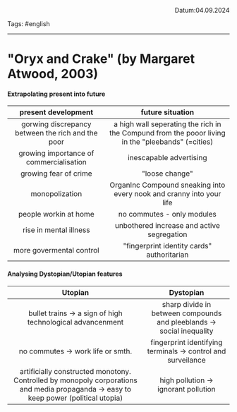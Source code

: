 <p align="right">Datum:04.09.2024</p>

Tags: #english 

---

# "Oryx and Crake" (by Margaret Atwood, 2003)

#### Extrapolating present into future
present development | future situation
:-:|:-:
gorwing discrepancy between the rich and the poor | a high wall seperating the rich in the Compund from the pooor living in the "pleebands" (=cities)
growing importance of commercialisation | inescapable advertising
growing fear of crime | "loose change" 
monopolization | OrganInc Compound sneaking into every nook and cranny into your life
people workin at home | no commutes - only modules
rise in mental illness | unbothered increase and active segregation
more govermental control | "fingerprint identity cards" authoritarian 

#### Analysing Dystopian/Utopian features
Utopian | Dystopian
:-:|:-:
bullet trains → a sign of high technological advancenment| sharp divide in between compounds and pleeblands → social inequality 
no commutes → work life or smth. | fingerprint identifying terminals → control and surveilance 
artificially constructed monotony. Controlled by monopoly corporations and media propaganda → easy to keep power (political utopia) | high pollution → ignorant pollution